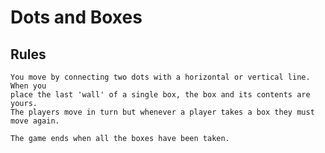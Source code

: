 # Dots and Boxes



## Rules
    You move by connecting two dots with a horizontal or vertical line. When you
    place the last 'wall' of a single box, the box and its contents are yours.
    The players move in turn but whenever a player takes a box they must move again.

    The game ends when all the boxes have been taken.
